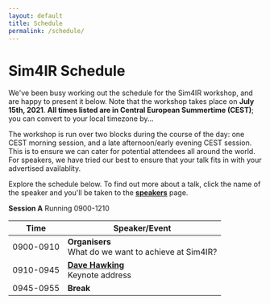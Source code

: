 ```yaml
---
layout: default
title: Schedule
permalink: /schedule/
---
```


# Sim4IR Schedule

We've been busy working out the schedule for the Sim4IR workshop, and are happy to present it below. Note that the workshop takes place on **July 15th, 2021**. **All times listed are in Central European Summertime (CEST)**; you can convert to your local timezone by...

The workshop is run over two blocks during the course of the day: one CEST morning session, and a late afternoon/early evening CEST session. This is to ensure we can cater for potential attendees all around the world. For speakers, we have tried our best to ensure that your talk fits in with your advertised availablity.

Explore the schedule below. To find out more about a talk, click the name of the speaker and you'll be taken to the **[speakers](/speakers/)** page.

**Session A** Running 0900-1210

| Time      | Speaker/Event                                         |
|-----------|-------------------------------------------------------|
| 0900-0910 | **Organisers**<br />What do we want to achieve at Sim4IR? |
| 0910-0945 | [**Dave Hawking**](/speakers/#dave-hawking)<br />Keynote address                      |
| 0945-0955 | **Break**                                             |